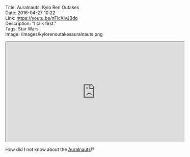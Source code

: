 Title: Auralnauts: Kylo Ren Outakes  
Date: 2016-04-27 10:22  
Link: https://youtu.be/nFicXlvJBdo  
Description: "I talk first."  
Tags: Star Wars  
Image: /images/kylorenoutakesauralnauts.png  

<iframe style="border-radius: 0.2em" width="560" height="315" src="https://www.youtube-nocookie.com/embed/nFicXlvJBdo?rel=0&amp;showinfo=0" allowfullscreen></iframe>

How did I not know about the [Auralnauts][1]!?

[1]: https://www.youtube.com/channel/UCp1xCZ4ODNM2OJuKoBrghDA "Auralnauts on YouTube"